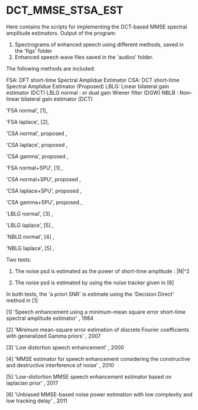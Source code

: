 # DCT_MMSE_STSA_EST

Here contains the scripts for implementing the DCT-based MMSE spectral amplitude estimators.
Output of the program:
1. Spectrograms of enhanced speech using different methods, saved in the 'figs' folder
2. Enhanced speech wave files saved in the 'audios' folder.

The following methods are included:

FSA: DFT short-time Spectral Amplidue Estimator
CSA: DCT short-time Spectral Amplidue Estimator (Proposed)
LBLG: Linear bilateral gain estimator (DCT)
LBLG normal : or dual gain Wiener filter (DGW)
NBLB : Non-linear bilateral gain estimator (DCT)

'FSA normal', [1],

'FSA laplace', [2],
            
'CSA normal', proposed ,

'CSA laplace', proposed ,

'CSA gamma', proposed ,

'FSA normal+SPU', [1] ,

'CSA normal+SPU', proposed , 

'CSA laplace+SPU', proposed ,

'CSA gamma+SPU', proposed ,

'LBLG normal', [3] ,

'LBLG laplace', [5] ,

'NBLG normal', [4] ,

'NBLG laplace', [5] ,


Two tests:

1.  The noise psd is estimated as the power of short-time amplitude : |N|^2 
    
2.  The noise psd is estimated by using the noise tracker given in [6]

In both tests, the 'a priori SNR' is estimate using the 'Decision Direct' method in [1]


[1] 'Speech enhancement using a minimum-mean square error short-time spectral amplitude estimator' , 1984

[2] 'Minimum mean-square error estimation of discrete Fourier coefficients with generalized Gamma priors' , 2007

[3] 'Low distortion speech enhancement' , 2000

[4] 'MMSE estimator for speech enhancement considering the constructive and destructive interference of noise' , 2010

[5] 'Low-distortion MMSE speech enhancement estimator based on laplacian prior' , 2017

[6] 'Unbiased MMSE-based noise power estimation with low complexity and low tracking delay' , 2011

